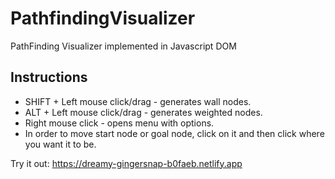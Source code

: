# PathfindingVisualizer
PathFinding Visualizer implemented in Javascript DOM

## Instructions
* SHIFT + Left mouse click/drag - generates wall nodes.
* ALT + Left mouse click/drag - generates weighted nodes.
* Right mouse click - opens menu with options.
* In order to move start node or goal node, click on it and then click where you want it to be.

Try it out: https://dreamy-gingersnap-b0faeb.netlify.app